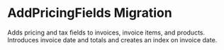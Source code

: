 # AddPricingFields Migration

Adds pricing and tax fields to invoices, invoice items, and products. Introduces invoice date and totals and creates an index on invoice date.
